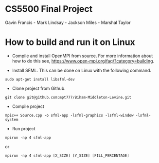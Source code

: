 # CS5500 Final Project
Gavin Francis - Mark Lindsay - Jackson Miles - Marshal Taylor

# How to build and run it on Linux

* Compile and install OpenMPI from source. For more information about how to do this see, 
https://www.open-mpi.org/faq/?category=building.

* Install SFML. This can be done on Linux with the following command.

`sudo apt-get install libsfml-dev`

* Clone project from Github.

`git clone git@github.com:mpt777/Biham-Middleton-Levine.git`

* Compile project

`mpic++ Source.cpp -o sfml-app -lsfml-graphics -lsfml-window -lsfml-system`

* Run project

`mpirun -np 4 sfml-app`

or

`mpirun -np 4 sfml-app [X_SIZE] [Y_SIZE] [FILL_PERCENTAGE]`
